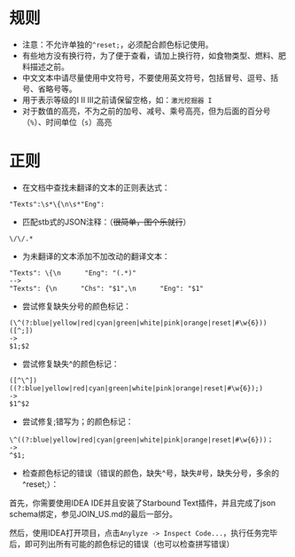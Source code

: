# 规则

* 注意：不允许单独的`^reset;`，必须配合颜色标记使用。
* 有些地方没有换行符，为了便于查看，请加上换行符，如食物类型、燃料、肥料描述之前。
* 中文文本中请尽量使用中文符号，不要使用英文符号，包括冒号、逗号、括号、省略号等。
* 用于表示等级的I II III之前请保留空格，如：`激光挖掘器 I`
* 对于数值的高亮，不为之前的加号、减号、乘号高亮，但为后面的百分号（`%`）、时间单位（`s`）高亮

# 正则

* 在文档中查找未翻译的文本的正则表达式：

```
"Texts":\s*\{\n\s*"Eng":
```

* 匹配stb式的JSON注释：（~~很简单，图个乐就行~~）

```
\/\/.*
```

* 为未翻译的文本添加不加改动的翻译文本：

```
"Texts": \{\n      "Eng": "(.*)"
-->
"Texts": {\n      "Chs": "$1",\n      "Eng": "$1"
```

* 尝试修复缺失分号的颜色标记：

```
(\^(?:blue|yellow|red|cyan|green|white|pink|orange|reset|#\w{6}))([^;])
->
$1;$2
```

* 尝试修复缺失^的颜色标记：

```
([^\^])((?:blue|yellow|red|cyan|green|white|pink|orange|reset|#\w{6});)
->
$1^$2
```

* 尝试修复;错写为；的颜色标记：

```
\^((?:blue|yellow|red|cyan|green|white|pink|orange|reset|#\w{6}))；
->
^$1;
```

* 检查颜色标记的错误（错误的颜色，缺失^号，缺失#号，缺失分号，多余的^reset;）：

首先，你需要使用IDEA IDE并且安装了Starbound Text插件，并且完成了json schema绑定，参见JOIN_US.md的最后一部分。

然后，使用IDEA打开项目，点击`Anylyze -> Inspect Code...`，执行任务完毕后，即可列出所有可能的颜色标记的错误（也可以检查拼写错误）
